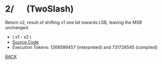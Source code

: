# 2/ &emsp; (TwoSlash)
Return x2, result of shifting x1 one bit towards LSB, leaving the MSB unchanged.
* ( x1 - x2 )
* [Source Code](../words/core/TwoSlash.cs)
* Execution Tokens: 1268599457 (interpreted) and 731728545 (compiled)


[BACK](builtins.md#TwoSlash)

